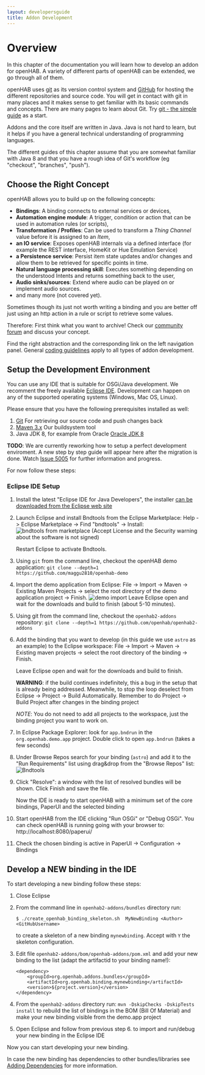```yaml
---
layout: developersguide
title: Addon Development
---
```


# Overview

In this chapter of the documentation you will learn how to develop an addon for openHAB.
A variety of different parts of openHAB can be extended, we go through all of them.

openHAB uses [git](https://git-scm.com/) as its version control system and [GitHub](https://github.com/openhab) for hosting the different repositories and source code.
You will get in contact with git in many places and it makes sense to get familiar with its basic commands and concepts.
There are many pages to learn about Git.
Try [git - the simple guide](http://rogerdudler.github.io/git-guide/) as a start.

Addons and the core itself are written in Java.
Java is not hard to learn, but it helps if you have a general technical understanding of programming languages.

The different guides of this chapter assume that you are somewhat familiar with Java 8 and that you have a rough idea of Git's workflow (eg "checkout", "branches", "push").

## Choose the Right Concept

openHAB allows you to build up on the following concepts:

* **Bindings**: A binding connects to external services or devices,
* **Automation engine module**: A trigger, condition or action that can be used in automation rules (or scripts),
* **Transformation / Profiles**: Can be used to transform a *Thing Channel* value before it is assigned to an *Item*,
* **an IO service**: Exposes openHAB internals via a defined interface (for example the REST interface, HomeKit or Hue Emulation Service)
* **a Persistence service**: Persist item state updates and/or changes and allow them to be retrieved for specific points in time.
* **Natural language processing skill**:
  Executes something depending on the understood Intents and returns something back to the user,
* **Audio sinks/sources**:
  Extend where audio can be played on or implement audio sources.
* and many more (not covered yet).

Sometimes though its just not worth writing a binding and you are better off
just using an http action in a rule or script to retrieve some values.

Therefore: First think what you want to archive! Check our [community forum](https://community.openhab.org)
and discuss your concept.

Find the right abstraction and the corresponding link on the left navigation panel.
General [coding guidelines](development/guidelines.html) apply to all types of addon development.

## Setup the Development Environment

You can use any IDE that is suitable for OSGi/Java development.
We recomment the freely available [Eclipse IDE](https://wiki.eclipse.org/Eclipse_Installer).
Development can happen on any of the supported operating systems (Windows, Mac OS, Linux).

Please ensure that you have the following prerequisites installed as well:

1. [Git](https://git-scm.com/downloads) For retrieving our source code and push changes back
1. [Maven 3.x](https://maven.apache.org/download.cgi) Our buildsystem tool
1. Java JDK 8, for example from Oracle [Oracle JDK 8](http://www.oracle.com/technetwork/java/javase/downloads/jdk8-downloads-2133151.html)

**TODO**: We are currently reworking how to setup a perfect development enviroment.
A new step by step guide will appear here after the migration is done.
Watch [Issue 5005](https://github.com/openhab/openhab2-addons/issues/5005) for further information and progress.

For now follow these steps:

### Eclipse IDE Setup

1. Install the latest "Eclipse IDE for Java Developers", the installer [can be downloaded from the Eclipse web site](https://wiki.eclipse.org/Eclipse_Installer)
1. Launch Eclipse and install Bndtools from the Eclipse Marketplace: Help -> Eclipse Marketplace -> Find "bndtools" -> Install:
   ![bndtools from marketplace](./ide-setup-imgs/eclipse_market.png)
   (Accept License and the Security warning about the software is not signed)
   
   Restart Eclipse to activate Bndtools.
1. Using `git` from the command line, checkout the openHAB demo application: `git clone --depth=1 https://github.com/maggu2810/openhab-demo`
1. Import the demo application from Eclipse: File -> Import -> Maven -> Existing Maven Projects -> select the root directory of the demo application project -> Finish.
   ![demo import](ide-setup-imgs/eclipse_import_demo.png)
   Leave Eclipse open and wait for the downloads and build to finish (about 5-10 minutes).
1. Using git from the command line, checkout the `openhab2-addons` repository: `git clone --depth=1 https://github.com/openhab/openhab2-addons`
1. Add the binding that you want to develop (in this guide we use `astro` as an example) to the Eclipse workspace: File -> Import -> Maven -> Existing maven projects -> select the root directory of the binding -> Finish.

   Leave Eclipse open and wait for the downloads and build to finish.
   
   **WARNING**: if the build continues indefinitely, this a bug in the setup that is already being addressed. Meanwhile, to stop the loop deselect from Eclipse -> Project ->  Build Automatically. Remember to do Project -> Build Project after changes in the binding project
   
   *NOTE*: You do not need to add all projects to the workspace, just the binding project you want to work on.
1. In Eclipse Package Explorer: look for `app.bndrun` in the `org.openhab.demo.app` project.
   Double click to open `app.bndrun` (takes a few seconds)
1. Under Browse Repos search for your binding (`astro`) and add it to the "Run Requirements" list using drag&drop from the "Browse Repos" list:
    ![Bndtools](ide-setup-imgs/eclipse_bndtools.png)
1. Click "Resolve": a window with the list of resolved bundles will be shown. 
    Click Finish and save the file.
    
    Now the IDE is ready to start openHAB with a minimum set of the core bindings, PaperUI and the selected binding 
1. Start openHAB from the IDE clicking "Run OSGi" or "Debug OSGi".
   You can check openHAB is running going with your browser to: http://localhost:8080/paperui/
1. Check the chosen binding is active in PaperUI -> Configuration -> Bindings

## Develop a NEW binding in the IDE 

To start developing a new binding follow these steps:

1. Close Eclipse
1. From the command line in `openhab2-addons/bundles` directory run:

    `$ ./create_openhab_binding_skeleton.sh  MyNewBinding <Author> <GitHubUsername>`
    
    to create a skeleton of a new binding `mynewbinding`.
    Accept with `Y` the skeleton configuration.
1. Edit file `openhab2-addons/bom/openhab-addons/pom.xml`
and add your new binding to the list (adapt the artifactid to your binding name!):
    ```
    <dependency>
        <groupId>org.openhab.addons.bundles</groupId>
        <artifactId>org.openhab.binding.mynewbinding</artifactId>
        <version>${project.version}</version>
    </dependency>
    ```
1. From the `openhab2-addons` directory run: `mvn -DskipChecks -DskipTests install` to rebuild the list of bindings in the BOM (Bill Of Material) and make your new binding visible from the demo.app project
1. Open Eclipse and follow from previous step 6. to import and run/debug your new binding in the Eclipse IDE

Now you can start developing your new binding. 

In case the new binding has dependencies to other bundles/libraries see [Adding Dependencies](buildsystem.html#adding-dependencies) for more information.


